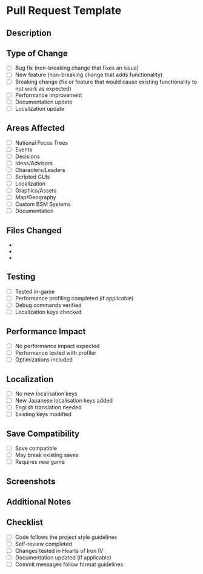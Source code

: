 # Pull Request Template

## Description
<!-- Provide a clear description of the changes made -->

## Type of Change
- [ ] Bug fix (non-breaking change that fixes an issue)
- [ ] New feature (non-breaking change that adds functionality)
- [ ] Breaking change (fix or feature that would cause existing functionality to not work as expected)
- [ ] Performance improvement
- [ ] Documentation update
- [ ] Localization update

## Areas Affected
<!-- Check all that apply -->
- [ ] National Focus Trees
- [ ] Events
- [ ] Decisions
- [ ] Ideas/Advisors
- [ ] Characters/Leaders
- [ ] Scripted GUIs
- [ ] Localization
- [ ] Graphics/Assets
- [ ] Map/Geography
- [ ] Custom BSM Systems
- [ ] Documentation

## Files Changed
<!-- List the main files or directories affected -->
- 
- 
- 

## Testing
<!-- Describe how the changes were tested -->
- [ ] Tested in-game
- [ ] Performance profiling completed (if applicable)
- [ ] Debug commands verified
- [ ] Localization keys checked

## Performance Impact
<!-- If applicable, describe performance testing results -->
- [ ] No performance impact expected
- [ ] Performance tested with profiler
- [ ] Optimizations included

## Localization
<!-- For content changes -->
- [ ] No new localisation keys
- [ ] New Japanese localisation keys added
- [ ] English translation needed
- [ ] Existing keys modified

## Save Compatibility
- [ ] Save compatible
- [ ] May break existing saves
- [ ] Requires new game

## Screenshots
<!-- If UI changes were made, include screenshots -->

## Additional Notes
<!-- Any additional information, concerns, or context -->

## Checklist
- [ ] Code follows the project style guidelines
- [ ] Self-review completed
- [ ] Changes tested in Hearts of Iron IV
- [ ] Documentation updated (if applicable)
- [ ] Commit messages follow format guidelines